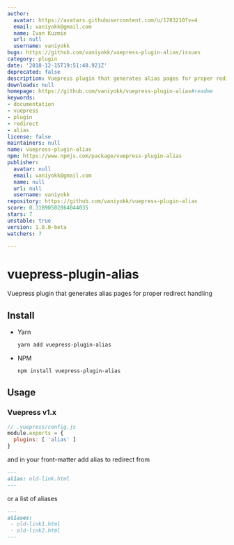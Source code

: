 ```yaml
---
author:
  avatar: https://avatars.githubusercontent.com/u/1783210?v=4
  email: vaniyokk@gmail.com
  name: Ivan Kuzmin
  url: null
  username: vaniyokk
bugs: https://github.com/vaniyokk/vuepress-plugin-alias/issues
category: plugin
date: '2018-12-15T19:51:48.921Z'
deprecated: false
description: Vuepress plugin that generates alias pages for proper redirect handling
downloads: null
homepage: https://github.com/vaniyokk/vuepress-plugin-alias#readme
keywords:
- documentation
- vuepress
- plugin
- redirect
- alias
license: false
maintainers: null
name: vuepress-plugin-alias
npm: https://www.npmjs.com/package/vuepress-plugin-alias
publisher:
  avatar: null
  email: vaniyokk@gmail.com
  name: null
  url: null
  username: vaniyokk
repository: https://github.com/vaniyokk/vuepress-plugin-alias
score: 0.31890502864044035
stars: 7
unstable: true
version: 1.0.0-beta
watchers: 7

---
```


# vuepress-plugin-alias
Vuepress plugin that generates alias pages for proper redirect handling

## Install

* Yarn

  ```sh
  yarn add vuepress-plugin-alias
  ```
* NPM

  ```sh
  npm install vuepress-plugin-alias
  ```

## Usage

### Vuepress v1.x

```js
// .vuepress/config.js
module.exports = {
  plugins: [ 'alias' ]
}
```

and in your front-matter add alias to redirect from

```md
---
alias: old-link.html
---
```
or a list of aliases
```md
---
aliases: 
 - old-link1.html
 - old-link2.html
---
```
